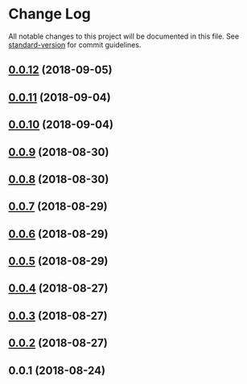 # Change Log

All notable changes to this project will be documented in this file. See [standard-version](https://github.com/conventional-changelog/standard-version) for commit guidelines.

<a name="0.0.12"></a>
## [0.0.12](https://github.com/tiny-tinker/asyncy-vue/compare/v0.0.11...v0.0.12) (2018-09-05)



<a name="0.0.11"></a>
## [0.0.11](https://github.com/tiny-tinker/asyncy-vue/compare/v0.0.10...v0.0.11) (2018-09-04)



<a name="0.0.10"></a>
## [0.0.10](https://github.com/tiny-tinker/asyncy-vue/compare/v0.0.9...v0.0.10) (2018-09-04)



<a name="0.0.9"></a>
## [0.0.9](https://github.com/tiny-tinker/asyncy-vue/compare/v0.0.8...v0.0.9) (2018-08-30)



<a name="0.0.8"></a>
## [0.0.8](https://github.com/tiny-tinker/asyncy-vue/compare/v0.0.7...v0.0.8) (2018-08-30)



<a name="0.0.7"></a>
## [0.0.7](https://github.com/tiny-tinker/asyncy-vue/compare/v0.0.6...v0.0.7) (2018-08-29)



<a name="0.0.6"></a>
## [0.0.6](https://github.com/tiny-tinker/asyncy-vue/compare/v0.0.5...v0.0.6) (2018-08-29)



<a name="0.0.5"></a>
## [0.0.5](https://github.com/tiny-tinker/asyncy-vue/compare/v0.0.4...v0.0.5) (2018-08-29)



<a name="0.0.4"></a>
## [0.0.4](https://github.com/tiny-tinker/asyncy-vue/compare/v0.0.3...v0.0.4) (2018-08-27)



<a name="0.0.3"></a>
## [0.0.3](https://github.com/tiny-tinker/asyncy-vue/compare/v0.0.2...v0.0.3) (2018-08-27)



<a name="0.0.2"></a>
## [0.0.2](https://github.com/tiny-tinker/asyncy-vue/compare/v0.0.1...v0.0.2) (2018-08-27)



<a name="0.0.1"></a>
## 0.0.1 (2018-08-24)
